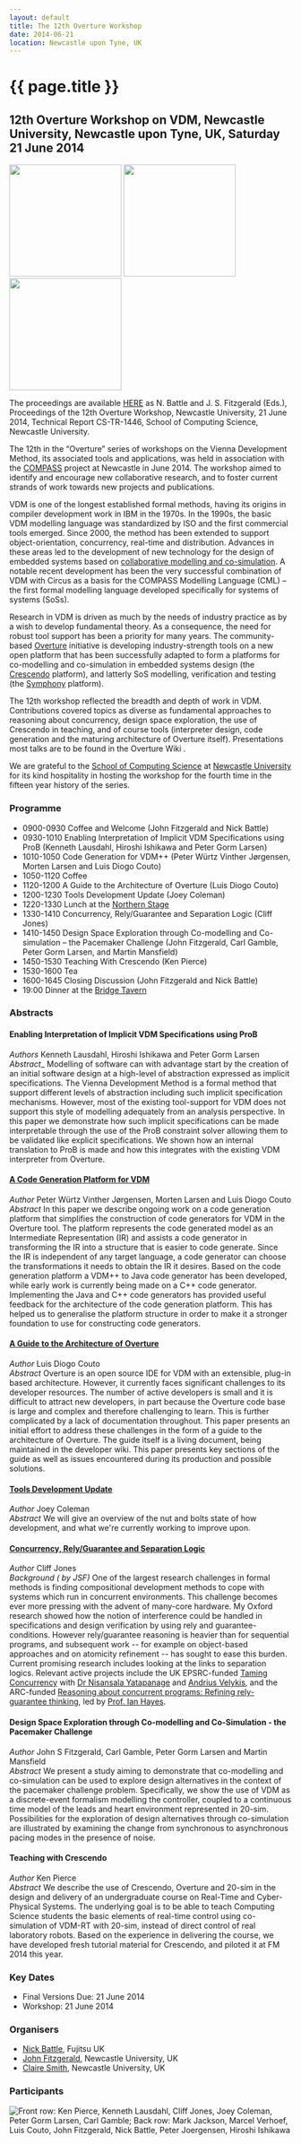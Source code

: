```yaml
---
layout: default
title: The 12th Overture Workshop
date: 2014-06-21
location: Newcastle upon Tyne, UK
---
```


# {{ page.title }}

## 12th Overture Workshop on VDM, Newcastle University, Newcastle upon Tyne, UK, Saturday 21 June 2014 

<img src="12/Ncl18980.jpg" width="200px" />
<img src="12/Ncl7971.jpg" width="200px" />
<img src="12/Ncl26696.jpg" width="200px" />

The proceedings are available [HERE](12/TR1446.pdf) as N. Battle and J. S. Fitzgerald (Eds.), Proceedings of the 12th Overture Workshop, Newcastle University, 21 June 2014, Technical Report CS-TR-1446, School of Computing Science, Newcastle University. 

The 12th in the “Overture” series of workshops on the Vienna Development Method, its associated tools and applications, was held in association with the [COMPASS](http://www.compass-research.eu) project at Newcastle in June 2014. The workshop aimed to identify and encourage new collaborative research, and to foster current strands of work towards new projects and publications. 

VDM is one of the longest established formal methods, having its origins in compiler development work in IBM in the 1970s. In the 1990s, the basic VDM modelling language was standardized by ISO and the first commercial tools emerged. Since 2000, the method has been extended to support object-orientation, concurrency, real-time and distribution. Advances in these areas led to the development of new technology for the design of embedded systems based on [collaborative modelling and co-simulation](http://www.springer.com/computer/communication+networks/book/978-3-642-54117-9). A notable recent development has been the very successful combination of VDM with Circus as a basis for the COMPASS Modelling Language (CML) – the first formal modelling language developed specifically for systems of systems (SoSs). 

Research in VDM is driven as much by the needs of industry practice as by a wish to develop fundamental theory. As a consequence, the need for robust tool support has been a priority for many years. The community-based [Overture](http://www.overturetool.org) initiative is developing industry-strength tools on a new open platform that has been successfully adapted to form a platforms for co-modelling and co-simulation in embedded systems design (the [Crescendo](http://www.crescendotool.org) platform), and latterly SoS modelling, verification and testing (the [Symphony](http://www.symphonytool.org) platform). 

The 12th workshop reflected the breadth and depth of work in VDM. Contributions covered topics as diverse as fundamental approaches to reasoning about concurrency, design space exploration, the use of Crescendo in teaching, and of course tools (interpreter design, code generation and the maturing architecture of Overture itself). Presentations most talks are to be found in the Overture Wiki .

We are grateful to the [School of Computing Science](http://www.ncl.ac.uk/computing) at [Newcastle University](http://www.ncl.ac.uk/) for its kind hospitality in hosting the workshop for the fourth time in the fifteen year history of the series.


### Programme

* 0900-0930 Coffee and Welcome (John Fitzgerald and Nick Battle) 
* 0930-1010 Enabling Interpretation of Implicit VDM Specifications using ProB (Kenneth Lausdahl, Hiroshi Ishikawa and Peter Gorm Larsen)
* 1010-1050 Code Generation for VDM++ (Peter Würtz Vinther Jørgensen, Morten Larsen and Luis Diogo Couto)
* 1050-1120 Coffee 
* 1120-1200 A Guide to the Architecture of Overture (Luis Diogo Couto)
* 1200-1230 Tools Development Update (Joey Coleman) 
* 1220-1330 Lunch at the [Northern Stage](http://www.northernstage.co.uk/northern-stage/)
* 1330-1410 Concurrency, Rely/Guarantee and Separation Logic (Cliff Jones)
* 1410-1450 Design Space Exploration through Co-modelling and Co-simulation – the Pacemaker Challenge (John Fitzgerald, Carl Gamble, Peter Gorm Larsen, and Martin Mansfield)
* 1450-1530 Teaching With Crescendo (Ken Pierce) 
* 1530-1600 Tea
* 1600-1645 Closing Discussion (John Fitzgerald and Nick Battle)
* 19:00 Dinner at the [Bridge Tavern](http://www.thebridgetavern.com/)


### Abstracts

#### Enabling Interpretation of Implicit VDM Specifications using ProB

_Authors_ Kenneth Lausdahl, Hiroshi Ishikawa and Peter Gorm Larsen <br />
_Abstract__ Modelling of software can with advantage start by the creation of an initial software design at a high-level of abstraction expressed as implicit specifications. The Vienna Development Method is a formal method that support different levels of abstraction including such implicit specification mechanisms. However, most of the existing tool-support for VDM does not support this style of modelling adequately from an analysis perspective. In this paper we demonstrate how such implicit specifications can be made interpretable through the use of the ProB constraint solver allowing them to be validated like explicit specifications. We shown how an internal translation to ProB is made and how this integrates with the existing VDM interpreter from Overture.

#### [A Code Generation Platform for VDM](12/Slides_codegen.pdf)

_Author_ Peter Würtz Vinther Jørgensen, Morten Larsen and Luis Diogo Couto <br />
_Abstract_ In this paper we describe ongoing work on a code generation platform that simplifies the construction of code generators for VDM in the Overture tool. The platform represents the code generated model as an Intermediate Representation (IR) and assists a code generator in transforming the IR into a structure that is easier to code generate. Since the IR is independent of any target language, a code generator can choose the transformations it needs to obtain the IR it desires. Based on the code generation platform a VDM++ to Java code generator has been developed, while early work is currently being made on a C++ code generator. Implementing the Java and C++ code generators has provided useful feedback for the architecture of the code generation platform. This has helped us to generalise the platform structure in order to make it a stronger foundation to use for constructing code generators.

#### [A Guide to the Architecture of Overture](12/Archi-guide-intro.pdf)

_Author_ Luis Diogo Couto <br />
_Abstract_ Overture is an open source IDE for VDM with an extensible, plug-in based architecture. However, it currently faces significant challenges to its developer resources. The number of active developers is small and it is difficult to attract new developers, in part because the Overture code base is large and complex and therefore challenging to learn.  This is further complicated by a lack of documentation throughout. This paper presents an initial effort to address these challenges in the form of a guide to the architecture of Overture. The guide itself is a living document, being maintained in the developer wiki. This paper presents key sections of the guide as well as issues encountered during its production and possible solutions.


#### [Tools Development Update](12/ToolsDevelopmentUpdate.html)

_Author_ Joey Coleman <br />
_Abstract_ We will give an overview of the nut and bolts state of how development, and what we're currently working to improve upon.

#### [Concurrency, Rely/Guarantee and Separation Logic](12/2014-06-Overture-CJ.pdf)

_Author_ Cliff Jones <br />
_Background ( by JSF)_ One of the largest research challenges in formal methods is finding compositional development methods to cope with systems which run in concurrent environments. This challenge becomes ever more pressing with the advent of many-core hardware. My Oxford research showed how the notion of interference could be handled in specifications and design verification by using rely and guarantee-conditions. However rely/guarantee reasoning is heavier than for sequential programs, and subsequent work -- for example on object-based approaches and on atomicity refinement -- has sought to ease this burden. Current promising research includes looking at the links to separation logics. Relevant active projects include the UK EPSRC-funded [Taming Concurrency](http://www.ncl.ac.uk/computing/research/project/4519) with [Dr Nisansala Yatapanage](http://homepages.cs.ncl.ac.uk/nisansala.yatapanage/) and [Andrius Velykis](http://andrius.velykis.lt/), and the ARC-funded [Reasoning about concurrent programs: Refining rely-guarantee thinking](http://www.ncl.ac.uk/computing/research/publication/195502), led by [Prof. Ian Hayes](http://staff.itee.uq.edu.au/ianh/). 


#### Design Space Exploration through Co-modelling and Co-Simulation - the Pacemaker Challenge

_Author_ John S Fitzgerald, Carl Gamble, Peter Gorm Larsen and Martin Mansfield <br />
_Abstract_ We present a study aiming to demonstrate that co-modelling and co-simulation can be used to explore design alternatives in the context of the pacemaker challenge problem. Specifically, we show the use of VDM as a discrete-event formalism modelling the controller, coupled to a continuous time model of the leads and heart environment represented in 20-sim. Possibilities for the exploration of design alternatives through co-simulation are illustrated by examining the change from synchronous to asynchronous pacing modes in the presence of noise. 

#### Teaching with Crescendo

_Author_ Ken Pierce <br />
_Abstract_ We describe the use of Crescendo, Overture and 20-sim in the design and delivery of an undergraduate course on Real-Time and Cyber-Physical Systems. The underlying goal is to be able to teach Computing Science students the basic elements of real-time control using co-simulation of VDM-RT with 20-sim, instead of direct control of real laboratory robots. Based on the experience in delivering the course, we have developed fresh tutorial material for Crescendo, and piloted it at FM 2014 this year.


### Key Dates

* Final Versions Due: 21 June 2014
* Workshop: 21 June 2014

### Organisers

* [Nick Battle](mailto:Nick.Battle@gmail.com), Fujitsu UK 
* [John Fitzgerald](mailto:John.Fitzgerald@ncl.ac.uk), Newcastle University, UK
* [Claire Smith](mailto:Claire.Smith@ncl.ac.uk), Newcastle University, UK

### Participants

![Front row: Ken Pierce, Kenneth Lausdahl, Cliff Jones, Joey Coleman, Peter Gorm Larsen, Carl Gamble; Back row: Mark Jackson, Marcel Verhoef, Luis Couto, John Fitzgerald, Nick Battle, Peter Joergensen, Hiroshi Ishikawa](12/I26A5745.JPG)

